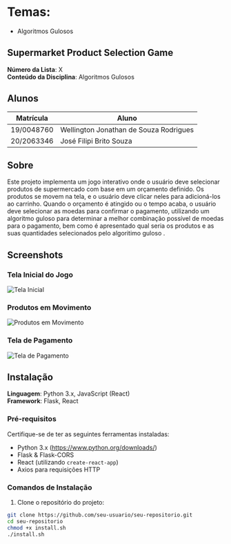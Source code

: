 # Temas:
 - Algoritmos Gulosos


## Supermarket Product Selection Game

**Número da Lista**: X<br>
**Conteúdo da Disciplina**: Algoritmos Gulosos<br>

## Alunos
| Matrícula | Aluno |
| --------- | ----- |
| 19/0048760  | Wellington Jonathan de Souza Rodrigues |
| 20/2063346  | José Filipi Brito Souza |

## Sobre 
Este projeto implementa um jogo interativo onde o usuário deve selecionar produtos de supermercado com base em um orçamento definido. Os produtos se movem na tela, e o usuário deve clicar neles para adicioná-los ao carrinho. Quando o orçamento é atingido ou o tempo acaba, o usuário deve selecionar as moedas para confirmar o pagamento, utilizando um algoritmo guloso para determinar a melhor combinação possível de moedas para o pagamento, bem como é apresentado qual seria os produtos e as suas quantidades selecionados pelo algoritimo guloso .

## Screenshots
### Tela Inicial do Jogo
![Tela Inicial](./assert/tela_inicial.png)

### Produtos em Movimento
![Produtos em Movimento](./assert/produtos_movimento.png)

### Tela de Pagamento
![Tela de Pagamento](./assert/tela_pagamento.png)

## Instalação 
**Linguagem**: Python 3.x, JavaScript (React)<br>
**Framework**: Flask, React<br>

### Pré-requisitos
Certifique-se de ter as seguintes ferramentas instaladas:

- Python 3.x (https://www.python.org/downloads/)
- Flask & Flask-CORS
- React (utilizando `create-react-app`)
- Axios para requisições HTTP

### Comandos de Instalação

1. Clone o repositório do projeto:

```bash
git clone https://github.com/seu-usuario/seu-repositorio.git
cd seu-repositorio
chmod +x install.sh
./install.sh